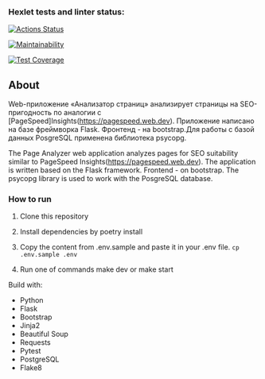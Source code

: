 ### Hexlet tests and linter status:
[![Actions Status](https://github.com/bulbaattacks/python-project-83/workflows/hexlet-check/badge.svg)](https://github.com/bulbaattacks/python-project-83/actions)

[![Maintainability](https://api.codeclimate.com/v1/badges/47ebe37ff75503196def/maintainability)](https://codeclimate.com/github/bulbaattacks/python-project-83/maintainability)

[![Test Coverage](https://api.codeclimate.com/v1/badges/47ebe37ff75503196def/test_coverage)](https://codeclimate.com/github/bulbaattacks/python-project-83/test_coverage)

## About
Web-приложение «Анализатор страниц» анализирует страницы на SEO-пригодность по аналогии с [PageSpeed]Insights(https://pagespeed.web.dev). Приложение написано на базе фреймворка Flask. Фронтенд - на bootstrap.Для работы с базой данных PosgreSQL применена библиотека psycopg.

The Page Analyzer web application analyzes pages for SEO suitability similar to PageSpeed ​​Insights(https://pagespeed.web.dev). The application is written based on the Flask framework. Frontend - on bootstrap. The psycopg library is used to work with the PosgreSQL database.

### How to run 
1. Clone this repository
2. Install dependencies by poetry install
3. Copy the content from .env.sample and paste it in your .env file.
`
cp .env.sample .env
`

4. Run one of commands make dev or make start

Build with:
- Python
- Flask
- Bootstrap
- Jinja2
- Beautiful Soup
- Requests
- Pytest
- PostgreSQL
- Flake8

